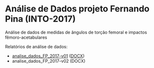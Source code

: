 # Análise de Dados projeto Fernando Pina (INTO-2017)

Análise de dados de medidas de ângulos de torção femoral e impactos fêmoro-acetabulares

Relatórios de análise de dados:

- [analise_dados_FP_2017-v01][reportviz-v01] ([DOCX][DOCX-v01])
- analise_dados_FP_2017-v02 (DOCX)

[reportviz-v01]: report/analise_dados_FP_2017-v01.md
[DOCX-v01]: report/analise_dados_FP_2017-v01.docx?raw=true
